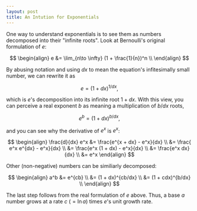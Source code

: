 ```yaml
---
layout: post
title: An Intution for Exponentials
---
```


One way to understand exponentials is to see them as numbers decomposed into
their "infinite roots".  Look at Bernoulli's original formulation of $e$:


$$
\begin{align}
e &= \lim_{n\to \infty} (1 + \frac{1}{n})^n \\
\end{align}
$$

By abusing notation and using $dx$ to mean the equation's infitesimally small
number, we can rewrite it as

$$
e = (1 + dx)^{1/dx} ,
$$

which is $e$'s decomposition into its infinite root $1+dx$.  With this view, you
can perceive a real exponent $b$ as meaning a multiplication of $b/dx$ roots,

$$
e^b = (1 + dx)^{b/dx} ,
$$

and you can see why the derivative of $e^x$ is $e^x$:

$$
\begin{align}
\frac{d}{dx} e^x &= \frac{e^{x + dx} - e^x}{dx} \\
&= \frac{ e^x e^{dx} - e^x}{dx} \\
&= \frac{e^x (1 + dx) - e^x}{dx} \\
&= \frac{e^x dx}{dx} \\
&= e^x
\end{align}
$$

Other (non-negative) numbers can be similiarly decomposed:

$$
\begin{align}
a^b &= e^{cb} \\
    &= (1 + dx)^{cb/dx} \\
    &= (1 + cdx)^{b/dx} \\
\end{align}
$$

The last step follows from the real formulation of $e$ above.  Thus, a base
$a$ number grows at a rate $c$ ($= \ln a$) times $e$'s unit growth rate.

